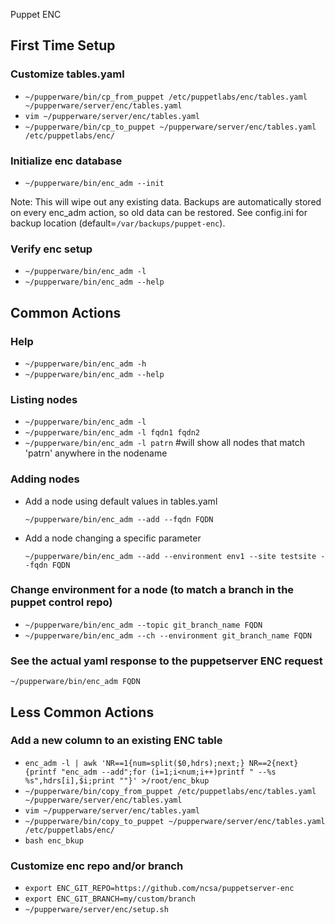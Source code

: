Puppet ENC

## First Time Setup

### Customize tables.yaml
- `~/pupperware/bin/cp_from_puppet /etc/puppetlabs/enc/tables.yaml ~/pupperware/server/enc/tables.yaml`
- `vim ~/pupperware/server/enc/tables.yaml`
- `~/pupperware/bin/cp_to_puppet ~/pupperware/server/enc/tables.yaml /etc/puppetlabs/enc/`

### Initialize enc database
- `~/pupperware/bin/enc_adm --init`

Note: This will wipe out any existing data.
Backups are automatically stored on every enc_adm action, so old data can be
restored. See config.ini for backup location (default=`/var/backups/puppet-enc`).

### Verify enc setup
- `~/pupperware/bin/enc_adm -l`
- `~/pupperware/bin/enc_adm --help`


## Common Actions

### Help
- `~/pupperware/bin/enc_adm -h`
- `~/pupperware/bin/enc_adm --help`

### Listing nodes
- `~/pupperware/bin/enc_adm -l`
- `~/pupperware/bin/enc_adm -l fqdn1 fqdn2`
- `~/pupperware/bin/enc_adm -l patrn` #will show all nodes that match 'patrn' anywhere in
  the nodename

### Adding nodes
- Add a node using default values in tables.yaml
  ```shell
  ~/pupperware/bin/enc_adm --add --fqdn FQDN
  ```
- Add a node changing a specific parameter
  ```shell
  ~/pupperware/bin/enc_adm --add --environment env1 --site testsite --fqdn FQDN
  ```

### Change environment for a node (to match a branch in the puppet control repo)
- `~/pupperware/bin/enc_adm --topic git_branch_name FQDN`
- `~/pupperware/bin/enc_adm --ch --environment git_branch_name FQDN`

### See the actual yaml response to the puppetserver ENC request
```shell
~/pupperware/bin/enc_adm FQDN
```


## Less Common Actions

### Add a new column to an existing ENC table
- `enc_adm -l | awk 'NR==1{num=split($0,hdrs);next;} NR==2{next} {printf "enc_adm --add";for (i=1;i<num;i++)printf " --%s %s",hdrs[i],$i;print ""}' >/root/enc_bkup`
- `~/pupperware/bin/copy_from_puppet /etc/puppetlabs/enc/tables.yaml ~/pupperware/server/enc/tables.yaml`
- `vim ~/pupperware/server/enc/tables.yaml`
- `~/pupperware/bin/copy_to_puppet ~/pupperware/server/enc/tables.yaml /etc/puppetlabs/enc/`
- `bash enc_bkup`


### Customize enc repo and/or branch
- `export ENC_GIT_REPO=https://github.com/ncsa/puppetserver-enc`
- `export ENC_GIT_BRANCH=my/custom/branch`
- `~/pupperware/server/enc/setup.sh`
